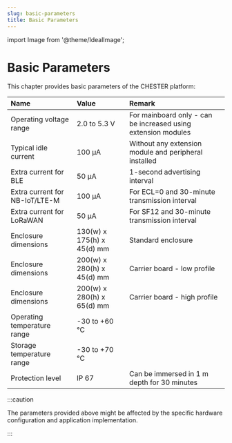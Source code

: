 ```yaml
---
slug: basic-parameters
title: Basic Parameters
---
```

import Image from '@theme/IdealImage';

# Basic Parameters

This chapter provides basic parameters of the CHESTER platform:

| Name                           | Value                      | Remark                                                        |
|:-------------------------------|:---------------------------|:--------------------------------------------------------------|
| Operating voltage range        | 2.0 to 5.3 V               | For mainboard only - can be increased using extension modules |
| Typical idle current           | 100 μA                     | Without any extension module and peripheral installed         |
| Extra current for BLE          | 50 μA                      | 1-second advertising interval                                 |
| Extra current for NB-IoT/LTE-M | 100 μA                     | For ECL=0 and 30-minute transmission interval                 |
| Extra current for LoRaWAN      | 50 μA                      | For SF12 and 30-minute transmission interval                  |
| Enclosure dimensions           | 130(w) x 175(h) x 45(d) mm | Standard enclosure                                            |
| Enclosure dimensions           | 200(w) x 280(h) x 45(d) mm | Carrier board - low profile                                   |
| Enclosure dimensions           | 200(w) x 280(h) x 65(d) mm | Carrier board - high profile                                  |
| Operating temperature range    | -30 to +60 °C              |                                                               |
| Storage temperature range      | -30 to +70 °C              |                                                               |
| Protection level               | IP 67                      | Can be immersed in 1 m depth for 30 minutes                   |

:::caution

The parameters provided above might be affected by the specific hardware configuration and application implementation.

:::
